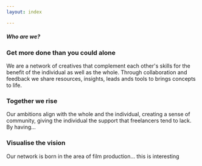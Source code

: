 ```yaml
---
layout: index

---
```

##### Who are we?

### Get more done than you could alone

We are a network of creatives that complement each other's skills for the benefit of the   individual as well as the whole. Through collaboration and feedback we share resources, insights, leads ands tools to brings concepts to life.

### Together we rise

Our ambitions align with the whole and the individual, creating a sense of community, giving the individual the support that freelancers tend to lack. By having...

### Visualise the vision

Our network is born in the area of film production... this is interesting